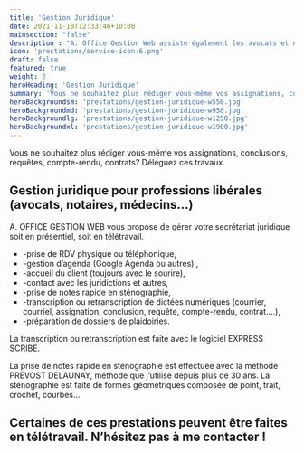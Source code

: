 ```yaml
---
title: 'Gestion Juridique'
date: 2021-11-18T12:33:46+10:00
mainsection: "false"
description : "A. Office Gestion Web assiste également les avocats et notaires: transcription ou retranscription de dictées numériques (courrier, courriel, assignation, conclusion, requête, compte-rendu, contrat….) - préparation de dossiers de plaidoiries."
icon: 'prestations/service-icon-6.png'
draft: false
featured: true
weight: 2
heroHeading: 'Gestion Juridique'
summary: 'Vous ne souhaitez plus rédiger vous-même vos assignations, conclusions, requêtes, compte-rendu, contrats? Déléguez ces travaux.'
heroBackgroundsm: 'prestations/gestion-juridique-w550.jpg'
heroBackgroundmd: 'prestations/gestion-juridique-w950.jpg'
heroBackgroundlg: 'prestations/gestion-juridique-w1250.jpg'
heroBackgroundxl: 'prestations/gestion-juridique-w1900.jpg'
---
```


Vous ne souhaitez plus rédiger vous-même vos assignations, conclusions, requêtes, compte-rendu, contrats? Déléguez ces travaux.

## Gestion juridique pour professions libérales (avocats, notaires, médecins…)

A. OFFICE GESTION WEB vous propose de gérer votre secrétariat juridique soit en présentiel, soit en télétravail.

- -prise de RDV physique ou téléphonique,
- -gestion d’agenda (Google Agenda ou autres) ,
- -accueil du client (toujours avec le sourire),
- -contact avec les juridictions et autres,
- -prise de notes rapide en sténographie,
- -transcription ou retranscription de dictées numériques (courrier, courriel, assignation, conclusion, requête, compte-rendu, contrat….),
- -préparation de dossiers de plaidoiries.

La transcription ou retranscription est faite avec le logiciel EXPRESS SCRIBE.

La prise de notes rapide en sténographie est effectuée avec la méthode PREVOST DELAUNAY, méthode que j’utilise depuis plus de 30 ans. La sténographie est faite de formes géométriques composée de point, trait, crochet, courbes…

## Certaines de ces prestations peuvent être faites en télétravail. N’hésitez pas à me contacter !
